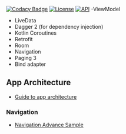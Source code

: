 [![Codacy Badge](https://api.codacy.com/project/badge/Grade/a4ce231949584ca093bbde31470b88eb)](https://app.codacy.com/gh/batdemirorg/kotlin.template.project?utm_source=github.com&utm_medium=referral&utm_content=batdemirorg/kotlin.template.project&utm_campaign=Badge_Grade_Settings)
[![License](https://img.shields.io/badge/License-Apache%202.0-blue.svg)](https://opensource.org/licenses/Apache-2.0)
[![API](https://img.shields.io/badge/API-21%2B-red.svg?style=flat)](https://android-arsenal.com/api?level=21)
-ViewModel
 - LiveData
 - Dagger 2 (for dependency injection)
 - Kotlin Coroutines
 - Retrofit
 - Room
 - Navigation
 - Paging 3
 - Bind adapter
## App Architecture
 - [Guide to app architecture](https://developer.android.com/jetpack/guide)
### Navigation
 - [Navigation Advance Sample](https://github.com/android/architecture-components-samples/tree/master/NavigationAdvancedSample)